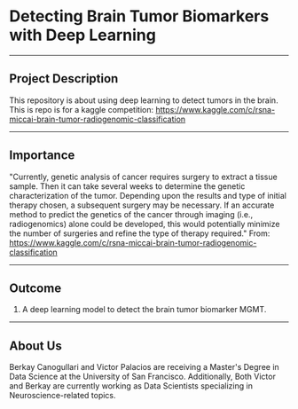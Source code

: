 # Detecting Brain Tumor Biomarkers with Deep Learning

----
Project Description
----

This repository is about using deep learning to detect tumors in the brain.
This is repo is for a kaggle competition: https://www.kaggle.com/c/rsna-miccai-brain-tumor-radiogenomic-classification

----
Importance
----

"Currently, genetic analysis of cancer requires surgery to extract a tissue sample. Then it can take several weeks to determine the genetic characterization of the tumor. Depending upon the results and type of initial therapy chosen, a subsequent surgery may be necessary. If an accurate method to predict the genetics of the cancer through imaging (i.e., radiogenomics) alone could be developed, this would potentially minimize the number of surgeries and refine the type of therapy required." From: https://www.kaggle.com/c/rsna-miccai-brain-tumor-radiogenomic-classification

----
Outcome
----

1. A deep learning model to detect the brain tumor biomarker MGMT.

----
About Us
----
Berkay Canogullari and Victor Palacios are receiving a Master's Degree in Data Science at the University of San Francisco.
Additionally, Both Victor and Berkay are currently working as Data Scientists specializing in Neuroscience-related topics.
